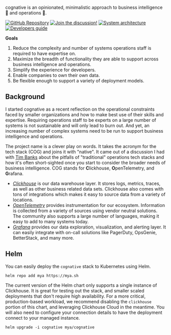 cognative is an opinionated, minimalistic approach to business intelligence 🧠 and operations 🚨.

[![GitHub Repository][]](https://github.com/mjpitz/cognative/)
[![Join the discussion!][]](https://github.com/mjpitz/cognative/discussions)
[![System architecture][]](https://github.com/mjpitz/cognative/blob/main/ARCHITECTURE.md)
[![Developers guide][]](https://github.com/mjpitz/cognative/blob/main/DEVELOPING.md)

[GitHub Repository]: https://img.shields.io/badge/github_repository-gray?style=for-the-badge
[Join the discussion!]: https://img.shields.io/badge/join_the_discussion!-blueviolet?style=for-the-badge
[System architecture]: https://img.shields.io/badge/system_architecture-blue?style=for-the-badge
[Developers guide]: https://img.shields.io/badge/developers_guide-yellow?style=for-the-badge

**Goals**

1. Reduce the complexity and number of systems operations staff is required to have expertise on.
2. Maximize the breadth of functionality they are able to support across business intelligence and operations.
3. Simplify the experience for developers.
4. Enable companies to own their own data.
5. Be flexible enough to support a variety of deployment models.

## Background

I started cognative as a recent reflection on the operational constraints faced by smaller organizations and how to
make best use of their skills and expertise. Requiring operations staff to be experts on a large number of systems
is not sustainable and will only lead to burn out. And yet, an increasing number of complex systems need to be run to
support business intelligence and operations.

The project name is a clever play on words. It takes the acronym for the tech stack (COG) and joins it with "native".
It came out of a discussion I had with [Tim Banks](https://github.com/timbanks) about the pitfalls of "traditional"
operations tech stacks and how it's often short-sighted once you start to consider the broader needs of business
intelligence. COG stands for **C**lickhouse, **O**penTelemetry, and **G**rafana.

- [_Clickhouse_][] is our data warehouse layer. It stores logs, metrics, traces, as well as other business
  related data sets. Clickhouse also comes with tons of integrations which makes it easy to source data from a variety
  of locations.
- [_OpenTelemetry_][] provides instrumentation for our ecosystem. Information is collected from a variety
  of sources using vendor neutral solutions. The community also supports a large number of languages, making it easy to
  add to many systems today.
- [_Grafana_][] provides our data exploration, visualization, and alerting layer. It can easily integrate with
  on-call solutions like PagerDuty, OpsGenie, BetterStack, and many more.

[_Clickhouse_]: https://clickhouse.com/
[_OpenTelemetry_]: https://opentelemetry.io/
[_Grafana_]: https://grafana.com/oss/grafana/

## Helm

You can easily deploy the `cognative` stack to Kubernetes using Helm.

```shell
helm repo add mya https://mya.sh
```

The current version of the Helm chart only supports a single instance of Clickhouse. It is great for testing out the
stack, and smaller scaled deployments that don't require high availability. For a more critical, production-based
workload, we recommend disabling the `clickhouse` portion of this chart, and leveraging Clickhouse Cloud in the
meantime. You will also need to configure your connection details to have the deployment connect to your managed
instance.

```shell
helm upgrade -i cognative mya/cognative
```
